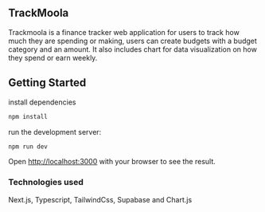 
## TrackMoola

Trackmoola is a finance tracker web application for users to track how much they are spending or making, users can create budgets with a budget category and an amount. It also includes chart for data visualization on how they spend or earn weekly.

## Getting Started

install dependencies 
```bash
npm install
```
run the development server:

```bash
npm run dev
```

Open [http://localhost:3000](http://localhost:3000) with your browser to see the result.


### Technologies used
Next.js, Typescript, TailwindCss, Supabase and Chart.js


